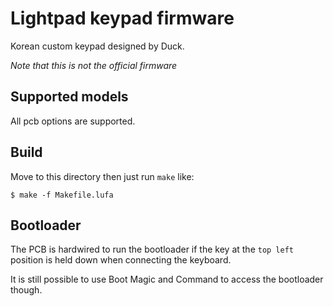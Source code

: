 Lightpad keypad firmware
======================
Korean custom keypad designed by Duck.

*Note that this is not the official firmware*


Supported models
----------------
All pcb options are supported.


Build
-----
Move to this directory then just run `make` like:

    $ make -f Makefile.lufa


Bootloader
---------
The PCB is hardwired to run the bootloader if the key at the `top left` position is held down when connecting the keyboard.

It is still possible to use Boot Magic and Command to access the bootloader though.
